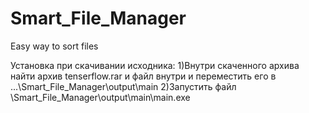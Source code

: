 # Smart_File_Manager
Easy way to sort files

Установка при скачивании исходника:
1)Внутри скаченного архива найти архив tenserflow.rar и файл внутри и переместить его в ...\Smart_File_Manager\output\main
2)Запустить файл \Smart_File_Manager\output\main\main.exe
